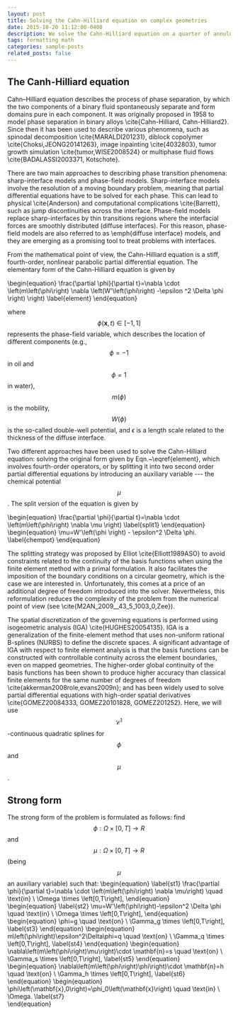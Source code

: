```yaml
---
layout: post
title: Solving the Cahn-Hilliard equation on complex geometries
date: 2015-10-20 11:12:00-0400
description: We solve the Cahn-Hilliard equation on a quarter of annulus by means of isogeometric analysis. We adopt the split form of the equation to avoid introducing fourth-order operators and facilitate the imposition of the boundary conditions on the circular geometry,
tags: formatting math
categories: sample-posts
related_posts: false
---
```


## The Canh-Hilliard equation
Cahn–Hilliard equation describes the process of phase separation, by which the two components of a binary fluid spontaneously separate and form domains pure in each component. It was originally proposed in 1958 to model phase separation in binary alloys \cite{Cahn-Hilliard, Cahn-Hilliard2}. Since then it has been used to describe various phenomena, such as spinodal decomposition \cite{MARALDI201231}, diblock copolymer \cite{Choksi,JEONG20141263}, image inpainting \cite{4032803}, tumor growth simulation \cite{tumor,WISE2008524} or multiphase fluid flows \cite{BADALASSI2003371, Kotschote}. 

There are two main approaches to describing phase transition phenomena: sharp-interface models and phase-field models. Sharp-interface models involve the resolution of a moving boundary problem, meaning that partial differential equations have to be solved for each phase. This can lead to physical \cite{Anderson} and computational complications \cite{Barrett}, such as jump discontinuities across the interface. Phase-field models replace sharp-interfaces by thin transitions regions where the interfacial forces are smoothly distributed (diffuse interfaces). For this reason, phase-field models are also referred to as \emph{diffuse interface} models, and they are emerging as a promising tool to treat problems with interfaces.  

From the mathematical point of view, the Cahn-Hilliard equation is a stiff, fourth-order, nonlinear parabolic partial differential equation. The elementary form of the Cahn-Hilliard equation is given by

\begin{equation}
    \frac{\partial \phi}{\partial t}=\nabla \cdot \left(m\left(\phi\right) \nabla \left(W'\left(\phi\right) -\epsilon  ^2 \Delta \phi \right)  \right)
    \label{element}
\end{equation} 


where $$\phi\left(\mathbf{x},t\right) \in [-1,1]$$ represents the phase-field variable, which describes the location of different components (e.g., $$\phi=-1$$ in oil and $$\phi=1$$ in water), $$m\left(\phi\right)$$ is the mobility, $$W\left(\phi\right)$$ is the so-called double-well potential, and $\epsilon$ is a length scale related to the thickness of the diffuse interface. 

Two different approaches have been used to solve the Cahn-Hilliard equation: solving the original form given by Eqn.~\eqref{element}, which involves fourth-order operators, or by splitting it into two second order partial differential equations by introducing an auxiliary variable --- the chemical potential $$\mu$$. The split version of the equation is given by

\begin{equation}
    \frac{\partial \phi}{\partial t}=\nabla \cdot \left(m\left(\phi\right) \nabla \mu \right)
    \label{split1}
\end{equation}
\begin{equation}
\mu=W'\left(\phi \right) - \epsilon^2 \Delta \phi.
\label{chempot}
\end{equation}

The splitting strategy was proposed by Elliot \cite{Elliott1989ASO} to avoid constraints related to the continuity of the basis functions when using the finite element method with a primal formulation. It also facilitates the imposition of the boundary conditions on a circular geometry, which is the case we are interested in. Unfortunately, this comes at a price of an additional degree of freedom introduced into the solver. Nevertheless, this reformulation reduces the complexity of the problem from the numerical point of view (see \cite{M2AN_2009__43_5_1003_0,Zee}).

The spatial discretization of the governing equations is performed using isogeometric analysis (IGA) \cite{HUGHES20054135}. IGA is a generalization of the finite-element method that uses non-uniform rational B-splines (NURBS) to define the discrete spaces. A significant advantage of IGA with respect to finite element analysis is that the basis functions can be constructed with controllable continuity across the element boundaries, even on mapped geometries. The higher-order global continuity of the basis functions has been shown to produce higher accuracy than classical finite elements for the same number of degrees of freedom \cite{akkerman2008role,evans2009n}; and has been widely used to solve partial differential equations with high-order spatial derivatives \cite{GOMEZ20084333, GOMEZ20101828, GOMEZ201252}. Here, we will use $$\mathcal{C}^1$$-continuous quadratic splines for $$\phi$$ and $$\mu$$.
## Strong form
The strong form of the problem is formulated as follows: find $$\phi:\Omega \times \left[0,T\right]\rightarrow R$$ and $$\mu:\Omega \times \left[0,T\right]\rightarrow R$$ (being $$\mu$$ an  auxiliary variable) such that:
\begin{equation}
    \label{st1}
    \frac{\partial \phi}{\partial t}=\nabla \cdot \left(m\left(\phi\right) \nabla \mu\right) \quad \text{in} \ \Omega \times \left[0,T\right], 
\end{equation}   
\begin{equation}
    \label{st2} 
    \mu=W'\left(\phi\right)-\epsilon^2 \Delta \phi \quad \text{in} \ \Omega \times \left[0,T\right], 
\end{equation} 
\begin{equation} 
    \phi=g \quad \text{on} \ \Gamma_g \times \left[0,T\right], \label{st3} 
\end{equation} 
\begin{equation}    
    m\left(\phi\right)\epsilon^2\Delta\phi=q \quad \text{on} \ \Gamma_q \times \left[0,T\right], \label{st4}
\end{equation} 
\begin{equation}
    \nabla\left(m\left(\phi\right)\mu\right)\cdot \mathbf{n}=s \quad \text{on} \ \Gamma_s \times \left[0,T\right], \label{st5}
\end{equation} 
\begin{equation}
    \nabla\left(m\left(\phi\right)\phi\right)\cdot \mathbf{n}=h \quad \text{on} \ \Gamma_h \times \left[0,T\right], \label{st6}  
\end{equation} 
\begin{equation}
    \phi\left(\mathbf{x},0\right)=\phi_0\left(\mathbf{x}\right) \quad \text{in} \ \Omega. \label{st7}  
\end{equation} 
